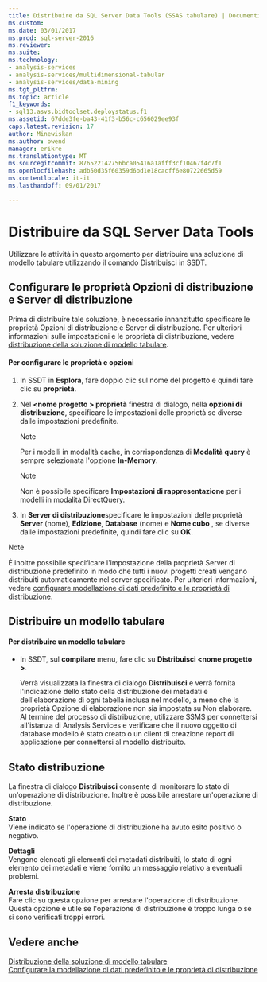 ```yaml
---
title: Distribuire da SQL Server Data Tools (SSAS tabulare) | Documenti Microsoft
ms.custom: 
ms.date: 03/01/2017
ms.prod: sql-server-2016
ms.reviewer: 
ms.suite: 
ms.technology:
- analysis-services
- analysis-services/multidimensional-tabular
- analysis-services/data-mining
ms.tgt_pltfrm: 
ms.topic: article
f1_keywords:
- sql13.asvs.bidtoolset.deploystatus.f1
ms.assetid: 67dde3fe-ba43-41f3-b56c-c656029ee93f
caps.latest.revision: 17
author: Minewiskan
ms.author: owend
manager: erikre
ms.translationtype: MT
ms.sourcegitcommit: 876522142756bca05416a1afff3cf10467f4c7f1
ms.openlocfilehash: adb50d35f60359d6bd1e18cacff6e80722665d59
ms.contentlocale: it-it
ms.lasthandoff: 09/01/2017

---
```

# <a name="deploy-from-sql-server-data-tools"></a>Distribuire da SQL Server Data Tools
  Utilizzare le attività in questo argomento per distribuire una soluzione di modello tabulare utilizzando il comando Distribuisci in SSDT.  
  
##  <a name="bkmk_deploy"></a> Configurare le proprietà Opzioni di distribuzione e Server di distribuzione  
 Prima di distribuire tale soluzione, è necessario innanzitutto specificare le proprietà Opzioni di distribuzione e Server di distribuzione. Per ulteriori informazioni sulle impostazioni e le proprietà di distribuzione, vedere [distribuzione della soluzione di modello tabulare](../../analysis-services/tabular-models/tabular-model-solution-deployment-ssas-tabular.md).  
  
#### <a name="to-configure-options-and-properties"></a>Per configurare le proprietà e opzioni  
  
1.  In SSDT in **Esplora**, fare doppio clic sul nome del progetto e quindi fare clic su **proprietà**.  
  
2.  Nel  **\<nome progetto > proprietà** finestra di dialogo, nella **opzioni di distribuzione**, specificare le impostazioni delle proprietà se diverse dalle impostazioni predefinite.  
  
    > [!NOTE]  
    >  Per i modelli in modalità cache, in corrispondenza di **Modalità query** è sempre selezionata l'opzione **In-Memory**.  
  
    > [!NOTE]  
    >  Non è possibile specificare **Impostazioni di rappresentazione** per i modelli in modalità DirectQuery.  
  
3.  In **Server di distribuzione**specificare le impostazioni delle proprietà **Server** (nome), **Edizione**, **Database** (nome) e **Nome cubo** , se diverse dalle impostazioni predefinite, quindi fare clic su **OK**.  
  
> [!NOTE]  
>  È inoltre possibile specificare l'impostazione della proprietà Server di distribuzione predefinito in modo che tutti i nuovi progetti creati vengano distribuiti automaticamente nel server specificato. Per ulteriori informazioni, vedere [configurare modellazione di dati predefinito e le proprietà di distribuzione](../../analysis-services/tabular-models/configure-default-data-modeling-and-deployment-properties-ssas-tabular.md).  
  
##  <a name="bkmk_deploy_proc"></a>Distribuire un modello tabulare  
  
#### <a name="to-deploy-a-tabular-model"></a>Per distribuire un modello tabulare
  
-   In SSDT, sul **compilare** menu, fare clic su **Distribuisci \<nome progetto >**.  
  
     Verrà visualizzata la finestra di dialogo **Distribuisci** e verrà fornita l'indicazione dello stato della distribuzione dei metadati e dell'elaborazione di ogni tabella inclusa nel modello, a meno che la proprietà Opzione di elaborazione non sia impostata su Non elaborare. Al termine del processo di distribuzione, utilizzare SSMS per connettersi all'istanza di Analysis Services e verificare che il nuovo oggetto di database modello è stato creato o un client di creazione report di applicazione per connettersi al modello distribuito.  
  
##  <a name="bkmk_deploy_status"></a> Stato distribuzione  
 La finestra di dialogo **Distribuisci** consente di monitorare lo stato di un'operazione di distribuzione. Inoltre è possibile arrestare un'operazione di distribuzione.  
  
 **Stato**  
 Viene indicato se l'operazione di distribuzione ha avuto esito positivo o negativo.  
  
 **Dettagli**  
 Vengono elencati gli elementi dei metadati distribuiti, lo stato di ogni elemento dei metadati e viene fornito un messaggio relativo a eventuali problemi.  
  
 **Arresta distribuzione**  
 Fare clic su questa opzione per arrestare l'operazione di distribuzione. Questa opzione è utile se l'operazione di distribuzione è troppo lunga o se si sono verificati troppi errori.  
  
## <a name="see-also"></a>Vedere anche  
 [Distribuzione della soluzione di modello tabulare](../../analysis-services/tabular-models/tabular-model-solution-deployment-ssas-tabular.md)   
 [Configurare la modellazione di dati predefinito e le proprietà di distribuzione](../../analysis-services/tabular-models/configure-default-data-modeling-and-deployment-properties-ssas-tabular.md)  
  
  
